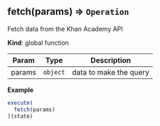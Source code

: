 <a name="fetch"></a>

## fetch(params) ⇒ <code>Operation</code>
Fetch data from the Khan Academy API

**Kind**: global function  

| Param | Type | Description |
| --- | --- | --- |
| params | <code>object</code> | data to make the query |

**Example**  
```js
execute(
  fetch(params)
)(state)
```
